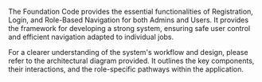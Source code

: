 The Foundation Code provides the essential functionalities of Registration, Login, and Role-Based Navigation for both Admins and Users.
It provides the framework for developing a strong system, ensuring safe user control and efficient navigation adapted to individual jobs.

For a clearer understanding of the system's workflow and design, please refer to the architectural diagram provided. 
It outlines the key components, their interactions, and the role-specific pathways within the application.
